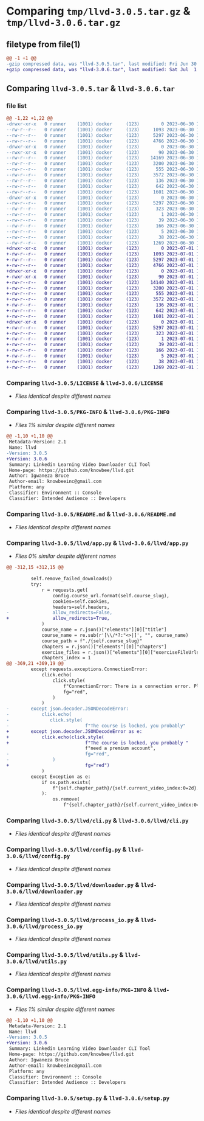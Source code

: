 # Comparing `tmp/llvd-3.0.5.tar.gz` & `tmp/llvd-3.0.6.tar.gz`

## filetype from file(1)

```diff
@@ -1 +1 @@
-gzip compressed data, was "llvd-3.0.5.tar", last modified: Fri Jun 30 14:09:38 2023, max compression
+gzip compressed data, was "llvd-3.0.6.tar", last modified: Sat Jul  1 10:00:59 2023, max compression
```

## Comparing `llvd-3.0.5.tar` & `llvd-3.0.6.tar`

### file list

```diff
@@ -1,22 +1,22 @@
-drwxr-xr-x   0 runner    (1001) docker     (123)        0 2023-06-30 14:09:38.768085 llvd-3.0.5/
--rw-r--r--   0 runner    (1001) docker     (123)     1093 2023-06-30 14:09:22.000000 llvd-3.0.5/LICENSE
--rw-r--r--   0 runner    (1001) docker     (123)     5297 2023-06-30 14:09:38.768085 llvd-3.0.5/PKG-INFO
--rw-r--r--   0 runner    (1001) docker     (123)     4766 2023-06-30 14:09:22.000000 llvd-3.0.5/README.md
-drwxr-xr-x   0 runner    (1001) docker     (123)        0 2023-06-30 14:09:38.764085 llvd-3.0.5/llvd/
--rwxr-xr-x   0 runner    (1001) docker     (123)       90 2023-06-30 14:09:22.000000 llvd-3.0.5/llvd/__init__.py
--rw-r--r--   0 runner    (1001) docker     (123)    14169 2023-06-30 14:09:22.000000 llvd-3.0.5/llvd/app.py
--rw-r--r--   0 runner    (1001) docker     (123)     3200 2023-06-30 14:09:22.000000 llvd-3.0.5/llvd/cli.py
--rw-r--r--   0 runner    (1001) docker     (123)      555 2023-06-30 14:09:22.000000 llvd-3.0.5/llvd/config.py
--rw-r--r--   0 runner    (1001) docker     (123)     3572 2023-06-30 14:09:22.000000 llvd-3.0.5/llvd/downloader.py
--rw-r--r--   0 runner    (1001) docker     (123)      136 2023-06-30 14:09:22.000000 llvd-3.0.5/llvd/exceptions.py
--rw-r--r--   0 runner    (1001) docker     (123)      642 2023-06-30 14:09:22.000000 llvd-3.0.5/llvd/process_io.py
--rw-r--r--   0 runner    (1001) docker     (123)     1601 2023-06-30 14:09:22.000000 llvd-3.0.5/llvd/utils.py
-drwxr-xr-x   0 runner    (1001) docker     (123)        0 2023-06-30 14:09:38.768085 llvd-3.0.5/llvd.egg-info/
--rw-r--r--   0 runner    (1001) docker     (123)     5297 2023-06-30 14:09:38.000000 llvd-3.0.5/llvd.egg-info/PKG-INFO
--rw-r--r--   0 runner    (1001) docker     (123)      323 2023-06-30 14:09:38.000000 llvd-3.0.5/llvd.egg-info/SOURCES.txt
--rw-r--r--   0 runner    (1001) docker     (123)        1 2023-06-30 14:09:38.000000 llvd-3.0.5/llvd.egg-info/dependency_links.txt
--rw-r--r--   0 runner    (1001) docker     (123)       39 2023-06-30 14:09:38.000000 llvd-3.0.5/llvd.egg-info/entry_points.txt
--rw-r--r--   0 runner    (1001) docker     (123)      166 2023-06-30 14:09:38.000000 llvd-3.0.5/llvd.egg-info/requires.txt
--rw-r--r--   0 runner    (1001) docker     (123)        5 2023-06-30 14:09:38.000000 llvd-3.0.5/llvd.egg-info/top_level.txt
--rw-r--r--   0 runner    (1001) docker     (123)       38 2023-06-30 14:09:38.768085 llvd-3.0.5/setup.cfg
--rw-r--r--   0 runner    (1001) docker     (123)     1269 2023-06-30 14:09:22.000000 llvd-3.0.5/setup.py
+drwxr-xr-x   0 runner    (1001) docker     (123)        0 2023-07-01 10:00:59.468662 llvd-3.0.6/
+-rw-r--r--   0 runner    (1001) docker     (123)     1093 2023-07-01 10:00:42.000000 llvd-3.0.6/LICENSE
+-rw-r--r--   0 runner    (1001) docker     (123)     5297 2023-07-01 10:00:59.468662 llvd-3.0.6/PKG-INFO
+-rw-r--r--   0 runner    (1001) docker     (123)     4766 2023-07-01 10:00:42.000000 llvd-3.0.6/README.md
+drwxr-xr-x   0 runner    (1001) docker     (123)        0 2023-07-01 10:00:59.464662 llvd-3.0.6/llvd/
+-rwxr-xr-x   0 runner    (1001) docker     (123)       90 2023-07-01 10:00:42.000000 llvd-3.0.6/llvd/__init__.py
+-rw-r--r--   0 runner    (1001) docker     (123)    14140 2023-07-01 10:00:42.000000 llvd-3.0.6/llvd/app.py
+-rw-r--r--   0 runner    (1001) docker     (123)     3200 2023-07-01 10:00:42.000000 llvd-3.0.6/llvd/cli.py
+-rw-r--r--   0 runner    (1001) docker     (123)      555 2023-07-01 10:00:42.000000 llvd-3.0.6/llvd/config.py
+-rw-r--r--   0 runner    (1001) docker     (123)     3572 2023-07-01 10:00:42.000000 llvd-3.0.6/llvd/downloader.py
+-rw-r--r--   0 runner    (1001) docker     (123)      136 2023-07-01 10:00:42.000000 llvd-3.0.6/llvd/exceptions.py
+-rw-r--r--   0 runner    (1001) docker     (123)      642 2023-07-01 10:00:42.000000 llvd-3.0.6/llvd/process_io.py
+-rw-r--r--   0 runner    (1001) docker     (123)     1601 2023-07-01 10:00:42.000000 llvd-3.0.6/llvd/utils.py
+drwxr-xr-x   0 runner    (1001) docker     (123)        0 2023-07-01 10:00:59.468662 llvd-3.0.6/llvd.egg-info/
+-rw-r--r--   0 runner    (1001) docker     (123)     5297 2023-07-01 10:00:59.000000 llvd-3.0.6/llvd.egg-info/PKG-INFO
+-rw-r--r--   0 runner    (1001) docker     (123)      323 2023-07-01 10:00:59.000000 llvd-3.0.6/llvd.egg-info/SOURCES.txt
+-rw-r--r--   0 runner    (1001) docker     (123)        1 2023-07-01 10:00:59.000000 llvd-3.0.6/llvd.egg-info/dependency_links.txt
+-rw-r--r--   0 runner    (1001) docker     (123)       39 2023-07-01 10:00:59.000000 llvd-3.0.6/llvd.egg-info/entry_points.txt
+-rw-r--r--   0 runner    (1001) docker     (123)      166 2023-07-01 10:00:59.000000 llvd-3.0.6/llvd.egg-info/requires.txt
+-rw-r--r--   0 runner    (1001) docker     (123)        5 2023-07-01 10:00:59.000000 llvd-3.0.6/llvd.egg-info/top_level.txt
+-rw-r--r--   0 runner    (1001) docker     (123)       38 2023-07-01 10:00:59.468662 llvd-3.0.6/setup.cfg
+-rw-r--r--   0 runner    (1001) docker     (123)     1269 2023-07-01 10:00:42.000000 llvd-3.0.6/setup.py
```

### Comparing `llvd-3.0.5/LICENSE` & `llvd-3.0.6/LICENSE`

 * *Files identical despite different names*

### Comparing `llvd-3.0.5/PKG-INFO` & `llvd-3.0.6/PKG-INFO`

 * *Files 1% similar despite different names*

```diff
@@ -1,10 +1,10 @@
 Metadata-Version: 2.1
 Name: llvd
-Version: 3.0.5
+Version: 3.0.6
 Summary: Linkedin Learning Video Downloader CLI Tool
 Home-page: https://github.com/knowbee/llvd.git
 Author: Igwaneza Bruce
 Author-email: knowbeeinc@gmail.com
 Platform: any
 Classifier: Environment :: Console
 Classifier: Intended Audience :: Developers
```

### Comparing `llvd-3.0.5/README.md` & `llvd-3.0.6/README.md`

 * *Files identical despite different names*

### Comparing `llvd-3.0.5/llvd/app.py` & `llvd-3.0.6/llvd/app.py`

 * *Files 0% similar despite different names*

```diff
@@ -312,15 +312,15 @@
 
         self.remove_failed_downloads()
         try:
             r = requests.get(
                 config.course_url.format(self.course_slug),
                 cookies=self.cookies,
                 headers=self.headers,
-                allow_redirects=False,
+                allow_redirects=True,
             )
             course_name = r.json()["elements"][0]["title"]
             course_name = re.sub(r'[\\/*?:"<>|]', "", course_name)
             course_path = f"./{self.course_slug}"
             chapters = r.json()["elements"][0]["chapters"]
             exercise_files = r.json()["elements"][0]["exerciseFileUrls"]
             chapters_index = 1
@@ -369,21 +369,19 @@
         except requests.exceptions.ConnectionError:
             click.echo(
                 click.style(
                     f"ConnectionError: There is a connection error. Please check your connectivity.\n",
                     fg="red",
                 )
             )
-        except json.decoder.JSONDecodeError: 
-            click.echo(
-               click.style(
-                            f"The course is locked, you probably"
+        except json.decoder.JSONDecodeError as e: 
+            click.echo(click.style(
+                            f"The course is locked, you probably "
                             f"need a premium account",
-                            fg="red",
-                )
+                            fg="red")
             )
         except Exception as e:
             if os.path.exists(
                 f"{self.chapter_path}/{self.current_video_index:0=2d}. {clean_name(self.current_video_name)}.mp4"
             ):
                 os.remove(
                     f"{self.chapter_path}/{self.current_video_index:0=2d}. {clean_name(self.current_video_name)}.mp4"
```

### Comparing `llvd-3.0.5/llvd/cli.py` & `llvd-3.0.6/llvd/cli.py`

 * *Files identical despite different names*

### Comparing `llvd-3.0.5/llvd/config.py` & `llvd-3.0.6/llvd/config.py`

 * *Files identical despite different names*

### Comparing `llvd-3.0.5/llvd/downloader.py` & `llvd-3.0.6/llvd/downloader.py`

 * *Files identical despite different names*

### Comparing `llvd-3.0.5/llvd/process_io.py` & `llvd-3.0.6/llvd/process_io.py`

 * *Files identical despite different names*

### Comparing `llvd-3.0.5/llvd/utils.py` & `llvd-3.0.6/llvd/utils.py`

 * *Files identical despite different names*

### Comparing `llvd-3.0.5/llvd.egg-info/PKG-INFO` & `llvd-3.0.6/llvd.egg-info/PKG-INFO`

 * *Files 1% similar despite different names*

```diff
@@ -1,10 +1,10 @@
 Metadata-Version: 2.1
 Name: llvd
-Version: 3.0.5
+Version: 3.0.6
 Summary: Linkedin Learning Video Downloader CLI Tool
 Home-page: https://github.com/knowbee/llvd.git
 Author: Igwaneza Bruce
 Author-email: knowbeeinc@gmail.com
 Platform: any
 Classifier: Environment :: Console
 Classifier: Intended Audience :: Developers
```

### Comparing `llvd-3.0.5/setup.py` & `llvd-3.0.6/setup.py`

 * *Files identical despite different names*

